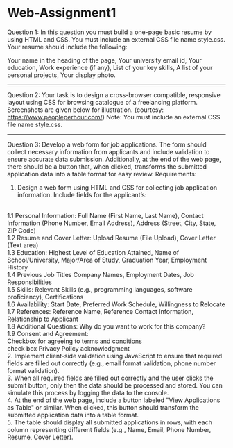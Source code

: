 # Web-Assignment1
Question 1:
In this question you must build a one-page basic resume by using HTML and CSS. You must
include an external CSS file name style.css.
Your resume should include the following:

Your name in the heading of the page,
Your university email id,
Your education,
Work experience (if any),
List of your key skills,
A list of your personal projects,
Your display photo.
***
Question 2:
Your task is to design a cross-browser compatible, responsive layout using CSS for browsing
catalogue of a freelancing platform. Screenshots are given below for illustration. 
(courtesy: https://www.peopleperhour.com/)
Note: You must include an external CSS file name style.css.
***

Question 3:
Develop a web form for job applications. The form should collect necessary
information from applicants and include validation to ensure accurate data
submission. Additionally, at the end of the web page, there should be a button that,
when clicked, transforms the submitted application data into a table format for easy
review.
Requirements:
<br>
1. Design a web form using HTML and CSS for collecting job application
information. Include fields for the applicant’s:
<br>
1.1 Personal Information:
Full Name (First Name, Last Name),
Contact Information (Phone Number, Email Address),
Address (Street, City, State, ZIP Code)
<br>
1.2 Resume and Cover Letter:
Upload Resume (File Upload),
Cover Letter (Text area)
<br>
1.3 Education:
Highest Level of Education Attained,
Name of School/University,
Major/Area of Study,
Graduation Year,
Employment History
<br>
1.4 Previous Job Titles
Company Names,
Employment Dates,
Job Responsibilities
<br>
1.5 Skills:
Relevant Skills (e.g., programming languages, software proficiency),
Certifications
<br>
1.6 Availability:
Start Date,
Preferred Work Schedule,
Willingness to Relocate
<br>
1.7 References:
Reference Name,
Reference Contact Information,
Relationship to Applicant
<br>
1.8 Additional Questions:
Why do you want to work for this company?
<br>
1.9 Consent and Agreement:
<br>
Checkbox for agreeing to terms and conditions
<br>
check box Privacy Policy acknowledgment
<br>
2. Implement client-side validation using JavaScript to ensure that required fields
are filled out correctly (e.g., email format validation, phone number format
validation).
<br>
3. When all required fields are filled out correctly and the user clicks the submit
button, only then the data should be processed and stored. You can simulate this
process by logging the data to the console.
<br>
4. At the end of the web page, include a button labeled "View Applications as
Table" or similar. When clicked, this button should transform the submitted
application data into a table format.
<br>
5. The table should display all submitted applications in rows, with each column
representing different fields (e.g., Name, Email, Phone Number, Resume, Cover
Letter).
